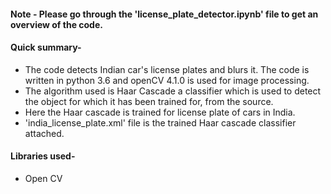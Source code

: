 #### Note - Please go through the 'license_plate_detector.ipynb' file to get an overview of the code.

#### Quick summary-
 - The code detects Indian car's license plates and blurs it. The code is written in python 3.6 and openCV 4.1.0 is used for image processing.
 - The algorithm used is Haar Cascade a classifier which is used to detect the object for which it has been trained for, from the source.
 - Here the Haar cascade is trained for license plate of cars in India.
 - 'india_license_plate.xml' file is the trained Haar cascade classifier attached.
 
#### Libraries used-
 - Open CV

